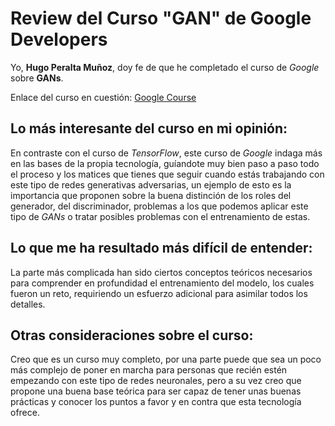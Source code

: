 # Review del Curso "GAN" de Google Developers
Yo, **Hugo Peralta Muñoz**, doy fe de que he completado el curso de *Google* sobre **GANs**.

Enlace del curso en cuestión: [Google Course](https://developers.google.com/machine-learning/gan?hl=en)

## Lo más interesante del curso en mi opinión:
En contraste con el curso de *TensorFlow*, este curso de *Google* indaga más en las bases de la propia tecnología, guíandote muy bien paso a paso todo el proceso y los matices que tienes que seguir cuando estás trabajando con este tipo de redes generativas adversarias, un ejemplo de esto es la importancia que proponen sobre la buena distinción de los roles del generador, del discriminador, problemas a los que podemos aplicar este tipo de *GANs* o tratar posibles problemas con el entrenamiento de estas.

## Lo que me ha resultado más difícil de entender:
La parte más complicada han sido ciertos conceptos teóricos necesarios para comprender en profundidad el entrenamiento del modelo, los cuales fueron un reto, requiriendo un esfuerzo adicional para asimilar todos los detalles.

## Otras consideraciones sobre el curso:
Creo que es un curso muy completo, por una parte puede que sea un poco más complejo de poner en marcha para personas que recién estén empezando con este tipo de redes neuronales, pero a su vez creo que propone una buena base teórica para ser capaz de tener unas buenas prácticas y conocer los puntos a favor y en contra que esta tecnología ofrece.